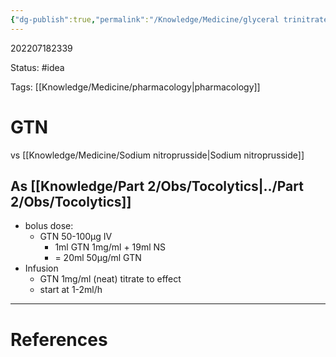 ```yaml
---
{"dg-publish":true,"permalink":"/Knowledge/Medicine/glyceral trinitrate/"}
---
```



202207182339

Status: #idea

Tags: [[Knowledge/Medicine/pharmacology\|pharmacology]]

# GTN

vs [[Knowledge/Medicine/Sodium nitroprusside\|Sodium nitroprusside]]


## As [[Knowledge/Part 2/Obs/Tocolytics\|../Part 2/Obs/Tocolytics]]
- bolus dose:
	- GTN 50-100µg IV
		- 1ml GTN 1mg/ml + 19ml NS 
		- = 20ml 50µg/ml GTN
- Infusion
	- GTN 1mg/ml (neat) titrate to effect
	- start at 1-2ml/h



___
# References